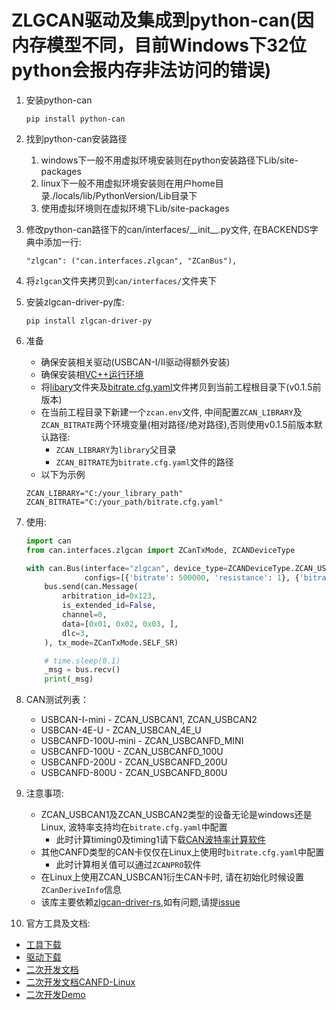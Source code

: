 # ZLGCAN驱动及集成到python-can(因内存模型不同，目前Windows下32位python会报内存非法访问的错误)

1. 安装python-can

    ```shell
    pip install python-can

2. 找到python-can安装路径

   1. windows下一般不用虚拟环境安装则在python安装路径下Lib/site-packages
   2. linux下一般不用虚拟环境安装则在用户home目录./locals/lib/PythonVersion/Lib目录下
   3. 使用虚拟环境则在虚拟环境下Lib/site-packages

3. 修改python-can路径下的can/interfaces/\_\_init\_\_.py文件, 在BACKENDS字典中添加一行:

   ```
   "zlgcan": ("can.interfaces.zlgcan", "ZCanBus"),

4. 将`zlgcan`文件夹拷贝到`can/interfaces/`文件夹下
5. 安装zlgcan-driver-py库:
   ```shell
   pip install zlgcan-driver-py

6. 准备
   * 确保安装相关驱动(USBCAN-I/II驱动得额外安装)
   * 确保安装相[VC++运行环境](https://manual.zlg.cn/web/#/152?page_id=5332)
   * 将[libary](https://github.com/zhuyu4839/zlgcan-driver-rs/tree/master/zlgcan-driver/library)文件夹及[bitrate.cfg.yaml](https://github.com/zhuyu4839/zlgcan-driver-rs/blob/master/bitrate.cfg.yaml)文件拷贝到当前工程根目录下(v0.1.5前版本)
   * 在当前工程目录下新建一个`zcan.env`文件, 中间配置`ZCAN_LIBRARY`及`ZCAN_BITRATE`两个环境变量(相对路径/绝对路径),否则使用v0.1.5前版本默认路径:
     * `ZCAN_LIBRARY`为`library`父目录
     * `ZCAN_BITRATE`为`bitrate.cfg.yaml`文件的路径
   * 以下为示例
   ```shell
   ZCAN_LIBRARY="C:/your_library_path"
   ZCAN_BITRATE="C:/your_path/bitrate.cfg.yaml"
   ```

7. 使用:
   ```python
   import can
   from can.interfaces.zlgcan import ZCanTxMode, ZCANDeviceType
   
   with can.Bus(interface="zlgcan", device_type=ZCANDeviceType.ZCAN_USBCANFD_200U,
                configs=[{'bitrate': 500000, 'resistance': 1}, {'bitrate': 500000, 'resistance': 1}]) as bus:
       bus.send(can.Message(
           arbitration_id=0x123,
           is_extended_id=False,
           channel=0,
           data=[0x01, 0x02, 0x03, ],
           dlc=3,
       ), tx_mode=ZCanTxMode.SELF_SR)
   
       # time.sleep(0.1)
       _msg = bus.recv()
       print(_msg)

8. CAN测试列表：
   * USBCAN-I-mini - ZCAN_USBCAN1, ZCAN_USBCAN2
   * USBCAN-4E-U - ZCAN_USBCAN_4E_U
   * USBCANFD-100U-mini - ZCAN_USBCANFD_MINI
   * USBCANFD-100U - ZCAN_USBCANFD_100U
   * USBCANFD-200U - ZCAN_USBCANFD_200U
   * USBCANFD-800U - ZCAN_USBCANFD_800U

9. 注意事项:
   * ZCAN_USBCAN1及ZCAN_USBCAN2类型的设备无论是windows还是Linux, 波特率支持均在`bitrate.cfg.yaml`中配置
     * 此时计算timing0及timing1请下载[CAN波特率计算软件](https://zlg.cn/can/down/down/id/22.html)
   * 其他CANFD类型的CAN卡仅仅在Linux上使用时`bitrate.cfg.yaml`中配置
     * 此时计算相关值可以通过`ZCANPRO`软件
   * 在Linux上使用ZCAN_USBCAN1衍生CAN卡时, 请在初始化时候设置`ZCanDeriveInfo`信息
   * 该库主要依赖[zlgcan-driver-rs](https://github.com/zhuyu4839/zlgcan-driver-rs),如有问题,请提[issue](https://github.com/zhuyu4839/zlgcan-driver-rs/issues/new)

10. 官方工具及文档:
   * [工具下载](https://zlg.cn/can/down/down/id/22.html)
   * [驱动下载](https://manual.zlg.cn/web/#/146)
   * [二次开发文档](https://manual.zlg.cn/web/#/42/1710)
   * [二次开发文档CANFD-Linux](https://manual.zlg.cn/web/#/188/6982)
   * [二次开发Demo](https://manual.zlg.cn/web/#/152/5332)

